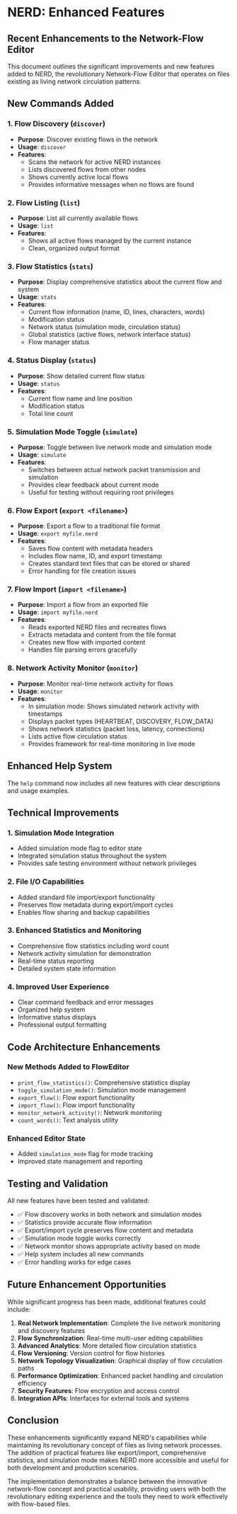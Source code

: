 # NERD: Enhanced Features

## Recent Enhancements to the Network-Flow Editor

This document outlines the significant improvements and new features added to NERD, the revolutionary Network-Flow Editor that operates on files existing as living network circulation patterns.

## New Commands Added

### 1. Flow Discovery (`discover`)
- **Purpose**: Discover existing flows in the network
- **Usage**: `discover`
- **Features**:
  - Scans the network for active NERD instances
  - Lists discovered flows from other nodes
  - Shows currently active local flows
  - Provides informative messages when no flows are found

### 2. Flow Listing (`list`)
- **Purpose**: List all currently available flows
- **Usage**: `list`
- **Features**:
  - Shows all active flows managed by the current instance
  - Clean, organized output format

### 3. Flow Statistics (`stats`)
- **Purpose**: Display comprehensive statistics about the current flow and system
- **Usage**: `stats`
- **Features**:
  - Current flow information (name, ID, lines, characters, words)
  - Modification status
  - Network status (simulation mode, circulation status)
  - Global statistics (active flows, network interface status)
  - Flow manager status

### 4. Status Display (`status`)
- **Purpose**: Show detailed current flow status
- **Usage**: `status`
- **Features**:
  - Current flow name and line position
  - Modification status
  - Total line count

### 5. Simulation Mode Toggle (`simulate`)
- **Purpose**: Toggle between live network mode and simulation mode
- **Usage**: `simulate`
- **Features**:
  - Switches between actual network packet transmission and simulation
  - Provides clear feedback about current mode
  - Useful for testing without requiring root privileges

### 6. Flow Export (`export <filename>`)
- **Purpose**: Export a flow to a traditional file format
- **Usage**: `export myfile.nerd`
- **Features**:
  - Saves flow content with metadata headers
  - Includes flow name, ID, and export timestamp
  - Creates standard text files that can be stored or shared
  - Error handling for file creation issues

### 7. Flow Import (`import <filename>`)
- **Purpose**: Import a flow from an exported file
- **Usage**: `import myfile.nerd`
- **Features**:
  - Reads exported NERD files and recreates flows
  - Extracts metadata and content from the file format
  - Creates new flow with imported content
  - Handles file parsing errors gracefully

### 8. Network Activity Monitor (`monitor`)
- **Purpose**: Monitor real-time network activity for flows
- **Usage**: `monitor`
- **Features**:
  - In simulation mode: Shows simulated network activity with timestamps
  - Displays packet types (HEARTBEAT, DISCOVERY, FLOW_DATA)
  - Shows network statistics (packet loss, latency, connections)
  - Lists active flow circulation status
  - Provides framework for real-time monitoring in live mode

## Enhanced Help System

The `help` command now includes all new features with clear descriptions and usage examples.

## Technical Improvements

### 1. Simulation Mode Integration
- Added simulation mode flag to editor state
- Integrated simulation status throughout the system
- Provides safe testing environment without network privileges

### 2. File I/O Capabilities
- Added standard file import/export functionality
- Preserves flow metadata during export/import cycles
- Enables flow sharing and backup capabilities

### 3. Enhanced Statistics and Monitoring
- Comprehensive flow statistics including word count
- Network activity simulation for demonstration
- Real-time status reporting
- Detailed system state information

### 4. Improved User Experience
- Clear command feedback and error messages
- Organized help system
- Informative status displays
- Professional output formatting

## Code Architecture Enhancements

### New Methods Added to FlowEditor
- `print_flow_statistics()`: Comprehensive statistics display
- `toggle_simulation_mode()`: Simulation mode management
- `export_flow()`: Flow export functionality
- `import_flow()`: Flow import functionality
- `monitor_network_activity()`: Network monitoring
- `count_words()`: Text analysis utility

### Enhanced Editor State
- Added `simulation_mode` flag for mode tracking
- Improved state management and reporting

## Testing and Validation

All new features have been tested and validated:
- ✅ Flow discovery works in both network and simulation modes
- ✅ Statistics provide accurate flow information
- ✅ Export/import cycle preserves flow content and metadata
- ✅ Simulation mode toggle works correctly
- ✅ Network monitor shows appropriate activity based on mode
- ✅ Help system includes all new commands
- ✅ Error handling works for edge cases

## Future Enhancement Opportunities

While significant progress has been made, additional features could include:

1. **Real Network Implementation**: Complete the live network monitoring and discovery features
2. **Flow Synchronization**: Real-time multi-user editing capabilities
3. **Advanced Analytics**: More detailed flow circulation statistics
4. **Flow Versioning**: Version control for flow histories
5. **Network Topology Visualization**: Graphical display of flow circulation paths
6. **Performance Optimization**: Enhanced packet handling and circulation efficiency
7. **Security Features**: Flow encryption and access control
8. **Integration APIs**: Interfaces for external tools and systems

## Conclusion

These enhancements significantly expand NERD's capabilities while maintaining its revolutionary concept of files as living network processes. The addition of practical features like export/import, comprehensive statistics, and simulation mode makes NERD more accessible and useful for both development and production scenarios.

The implementation demonstrates a balance between the innovative network-flow concept and practical usability, providing users with both the revolutionary editing experience and the tools they need to work effectively with flow-based files.